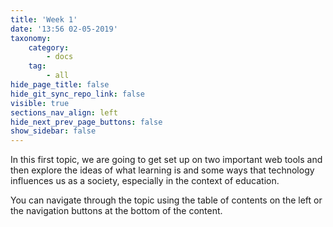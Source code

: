 ```yaml
---
title: 'Week 1'
date: '13:56 02-05-2019'
taxonomy:
    category:
        - docs
    tag:
        - all
hide_page_title: false
hide_git_sync_repo_link: false
visible: true
sections_nav_align: left
hide_next_prev_page_buttons: false
show_sidebar: false
---
```


In this first topic, we are going to get set up on two important web tools and then explore the ideas of what learning is and some ways that technology influences us as a society, especially in the context of education.

You can navigate through the topic using the table of contents on the left or the navigation buttons at the bottom of the content.
